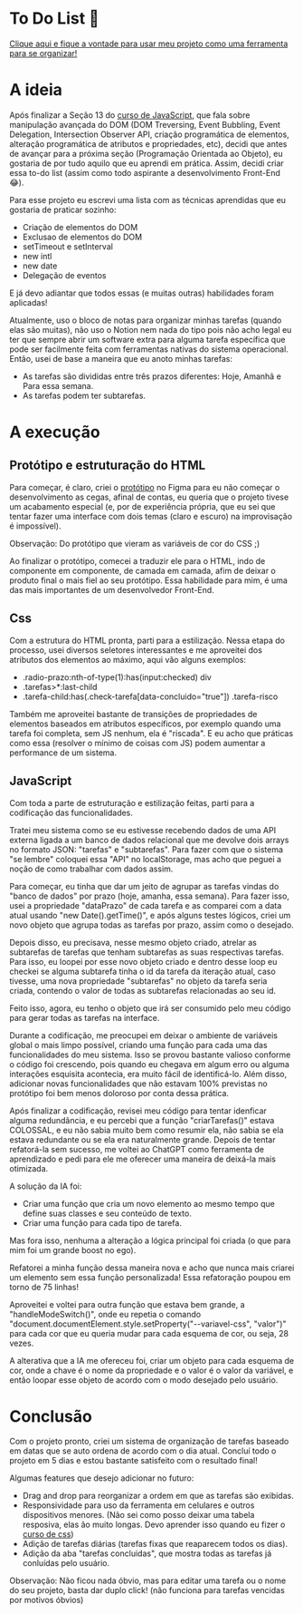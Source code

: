 To Do List 📝
=== 

[Clique aqui e fique a vontade para usar meu projeto como uma ferramenta para se organizar!](https://pevss.github.io/to-do-list/)

A ideia 
===

Após finalizar a Seção 13 do [curso de JavaScript](https://www.udemy.com/course/the-complete-javascript-course/?couponCode=KEEPLEARNING), que fala sobre manipulação avançada do DOM (DOM Treversing, Event Bubbling, Event Delegation, Intersection Observer API, criação programática de elementos, alteração programática de atributos e propriedades, etc), decidi que antes de avançar para a próxima seção (Programação Orientada ao Objeto), eu gostaria de por tudo aquilo que eu aprendi em prática. Assim, decidi criar essa to-do list (assim como todo aspirante a desenvolvimento Front-End 😂).

Para esse projeto eu escrevi uma lista com as técnicas aprendidas que eu gostaria de praticar sozinho:

-  Criação de elementos do DOM
-  Exclusao de elementos do DOM
-  setTimeout e setInterval
-  new intl
-  new date
-  Delegação de eventos

E já devo adiantar que todos essas (e muitas outras) habilidades foram aplicadas!

Atualmente, uso o bloco de notas para organizar minhas tarefas (quando elas são muitas), não uso o Notion nem nada do tipo pois não acho legal eu ter que sempre abrir um software extra para alguma tarefa específica que pode ser facilmente feita com ferramentas nativas do sistema operacional. Então, usei de base a maneira que eu anoto minhas tarefas:

-  As tarefas são divididas entre três prazos diferentes: Hoje, Amanhã e Para essa semana.
-  As tarefas podem ter subtarefas.

A execução
===

Protótipo e estruturação do HTML
---

Para começar, é claro, criei o [protótipo](https://www.figma.com/file/OZoExm6g7MWVfyUnalp1XR/Todo-app?type=design&node-id=0%3A1&mode=design&t=pW87gJ2zF4JjFoVz-1) no Figma para eu não começar o desenvolvimento as cegas, afinal de contas, eu queria que o projeto tivese um acabamento especial (e, por de experiência própria, que eu sei que tentar fazer uma interface com dois temas (claro e escuro) na improvisação é impossível).

  Observação: Do protótipo que vieram as variáveis de cor do CSS ;)

Ao finalizar o protótipo, comecei a traduzir ele para o HTML, indo de componente em componente, de camada em camada, afim de deixar o produto final o mais fiel ao seu protótipo. Essa habilidade para mim, é uma das mais importantes de um desenvolvedor Front-End.

Css
---

Com a estrutura do HTML pronta, parti para a estilização. Nessa etapa do processo, usei diversos seletores interessantes e me aproveitei dos atributos dos elementos ao máximo, aqui vão alguns exemplos:

-  .radio-prazo:nth-of-type(1):has(input:checked) div
-  .tarefas>*:last-child
-  .tarefa-child:has(.check-tarefa[data-concluido="true"]) .tarefa-risco

Também me aproveitei bastante de transições de propriedades de elementos baseados em atributos específicos, por exemplo quando uma tarefa foi completa, sem JS nenhum, ela é "riscada". E eu acho que práticas como essa (resolver o mínimo de coisas com JS) podem aumentar a performance de um sistema. 

JavaScript
---

Com toda a parte de estruturação e estilização feitas, parti para a codificação das funcionalidades. 

Tratei meu sistema como se eu estivesse recebendo dados de uma API externa ligada a um banco de dados relacional que me devolve dois arrays no formato JSON: "tarefas" e "subtarefas". Para fazer com que o sistema "se lembre" coloquei essa "API" no localStorage, mas acho que peguei a noção de como trabalhar com dados assim.

Para começar, eu tinha que dar um jeito de agrupar as tarefas vindas do "banco de dados" por prazo (hoje, amanha, essa semana). Para fazer isso, usei a propriedade "dataPrazo" de cada tarefa e as comparei com a data atual usando "new Date().getTime()", e após alguns testes lógicos, criei um novo objeto que agrupa todas as tarefas por prazo, assim como o desejado.

Depois disso, eu precisava, nesse mesmo objeto criado, atrelar as subtarefas de tarefas que tenham subtarefas as suas respectivas tarefas. Para isso, eu loopei por esse novo objeto criado e dentro desse loop eu checkei se alguma subtarefa tinha o id da tarefa da iteração atual, caso tivesse, uma nova propriedade "subtarefas" no objeto da tarefa seria criada, contendo o valor de todas as subtarefas relacionadas ao seu id.

Feito isso, agora, eu tenho o objeto que irá ser consumido pelo meu código para gerar todas as tarefas na interface.

Durante a codificação, me preocupei em deixar o ambiente de variáveis global o mais limpo possível, criando uma função para cada uma das funcionalidades do meu sistema. Isso se provou bastante valioso conforme o código foi crescendo, pois quando eu chegava em algum erro ou alguma interações esquisita acontecia, era muito fácil de identificá-lo. Além disso, adicionar novas funcionalidades que não estavam 100% previstas no protótipo foi bem menos doloroso por conta dessa prática.

Após finalizar a codificação, revisei meu código para tentar idenficar alguma redundância, e eu percebi que a função "criarTarefas()" estava COLOSSAL, e eu não sabia muito bem como resumir ela, não sabia se ela estava redundante ou se ela era naturalmente grande. Depois de tentar refatorá-la sem sucesso, me voltei ao ChatGPT como ferramenta de aprendizado e pedi para ele me oferecer uma maneira de deixá-la mais otimizada. 

A solução da IA foi: 

-  Criar uma função que cria um novo elemento ao mesmo tempo que define suas classes e seu conteúdo de texto.
-  Criar uma função para cada tipo de tarefa.

Mas fora isso, nenhuma a alteração a lógica principal foi criada (o que para mim foi um grande boost no ego).

Refatorei a minha função dessa maneira nova e acho que nunca mais criarei um elemento sem essa função personalizada! Essa refatoração poupou em torno de 75 linhas!

Aproveitei e voltei para outra função que estava bem grande, a "handleModeSwitch()", onde eu repetia o comando "document.documentElement.style.setProperty("--variavel-css", "valor")" para cada cor que eu queria mudar para cada esquema de cor, ou seja, 28 vezes.

A alterativa que a IA me ofereceu foi, criar um objeto para cada esquema de cor, onde a chave é o nome da propriedade e o valor é o valor da variável, e então loopar esse objeto de acordo com o modo desejado pelo usuário.

Conclusão
===

Com o projeto pronto, criei um sistema de organização de tarefas baseado em datas que se auto ordena de acordo com o dia atual. Concluí todo o projeto em 5 dias e estou bastante satisfeito com o resultado final! 

Algumas features que desejo adicionar no futuro:

-  Drag and drop para reorganizar a ordem em que as tarefas são exibidas.
-  Responsividade para uso da ferramenta em celulares e outros dispositivos menores. (Não sei como posso deixar uma tabela resposiva, elas ão muito longas. Devo aprender isso quando eu fizer o [curso de css](https://www.udemy.com/course/advanced-css-and-sass/?couponCode=KEEPLEARNING))
-  Adição de tarefas diárias (tarefas fixas que reaparecem todos os dias).
-  Adição da aba "tarefas concluidas", que mostra todas as tarefas já conluídas pelo usuário.

  Observação: Não ficou nada óbvio, mas para editar uma tarefa ou o nome do seu projeto, basta dar duplo click! (não funciona para tarefas vencidas por motivos óbvios)
